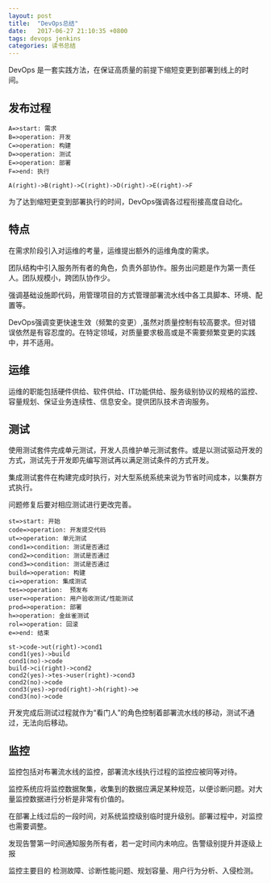 ```yaml
---
layout: post
title:  "DevOps总结"
date:   2017-06-27 21:10:35 +0800
tags: devops jenkins
categories: 读书总结
---
```

DevOps 是一套实践方法，在保证高质量的前提下缩短变更到部署到线上的时间。

<!--break-->

## 发布过程

~~~flow
A=>start: 需求
B=>operation: 开发
C=>operation: 构建
D=>operation: 测试
E=>operation: 部署
F=>end: 执行

A(right)->B(right)->C(right)->D(right)->E(right)->F

~~~

为了达到缩短更变到部署执行的时间，DevOps强调各过程衔接高度自动化。

## 特点

在需求阶段引入对运维的考量，运维提出额外的运维角度的需求。

团队结构中引入服务所有者的角色，负责外部协作。服务出问题是作为第一责任人。团队规模小，跨团队协作少。

强调基础设施即代码，用管理项目的方式管理部署流水线中各工具脚本、环境、配置等。

DevOps强调变更快速生效（频繁的变更）,虽然对质量控制有较高要求。但对错误依然是有容忍度的。在特定领域，对质量要求极高或是不需要频繁变更的实践中，并不适用。

## 运维

运维的职能包括硬件供给、软件供给、IT功能供给、服务级别协议的规格的监控、容量规划、保证业务连续性、信息安全。提供团队技术咨询服务。


## 测试

使用测试套件完成单元测试，开发人员维护单元测试套件。或是以测试驱动开发的方式，测试先于开发即先编写测试再以满足测试条件的方式开发。

集成测试套件在构建完成时执行，对大型系统系统来说为节省时间成本，以集群方式执行。

问题修复后要对相应测试进行更改完善。

~~~flow
st=>start: 开始
code=>operation: 开发提交代码
ut=>operation: 单元测试
cond1=>condition: 测试是否通过
cond2=>condition: 测试是否通过
cond3=>condition: 测试是否通过
build=>operation: 构建
ci=>operation: 集成测试
tes=>operation:  预发布
user=>operation: 用户验收测试/性能测试
prod=>operation: 部署
h=>operation: 金丝雀测试
rol=>operation: 回滚
e=>end: 结束

st->code->ut(right)->cond1
cond1(yes)->build
cond1(no)->code
build->ci(right)->cond2
cond2(yes)->tes->user(right)->cond3
cond2(no)->code
cond3(yes)->prod(right)->h(right)->e
cond3(no)->code

~~~

开发完成后测试过程就作为“看门人”的角色控制着部署流水线的移动，测试不通过，无法向后移动。

## 监控

监控包括对布署流水线的监控，部署流水线执行过程的监控应被同等对待。

监控系统应将监控数据聚集，收集到的数据应满足某种规范，以便诊断问题。对大量监控数据进行分析是非常有价值的。

在部署上线过后的一段时间，对系统监控级别临时提升级别。部署过程中，对监控也需要调整。

发现告警第一时间通知服务所有者，若一定时间内未响应。告警级别提升并逐级上报

监控主要目的 检测故障、诊断性能问题、规划容量、用户行为分析、入侵检测。
